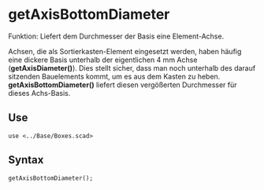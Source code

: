 # getAxisBottomDiameter

Funktion: Liefert dem Durchmesser der Basis eine Element-Achse.

Achsen, die als Sortierkasten-Element eingesetzt werden, haben häufig eine dickere Basis unterhalb der eigentlichen 4 mm Achse (__getAxisDiameter()__). Dies stellt sicher, dass man noch unterhalb des darauf sitzenden Bauelements kommt, um es aus dem Kasten zu heben. __getAxisBottomDiameter()__ liefert diesen vergößerten Durchmesser für dieses Achs-Basis.

## Use
<pre><code>use &lt;../Base/Boxes.scad&gt;</pre></code>

## Syntax
<pre><code>getAxisBottomDiameter();
</pre></code>
